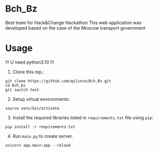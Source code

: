 # Bch_Bz
Best team for Hack&amp;Change Hackathon
This web application was developed based on the case of the Moscow transport government

# Usage

!!! U need python3.10 !!!


1. Clone this rep.:
```
git clone https://github.com/qslince/Bch_Bz.git
cd Bch_bz
git switch test
```
2. Setup virtual environments:
```
source venv/bin/activate
```

3. Install the required libraries listed in `requirements.txt` file using `pip`:

```
pip install -r requirements.txt
```
4. Run `main.py` to create server.

```
uvicorn app.main:app --reload
```
